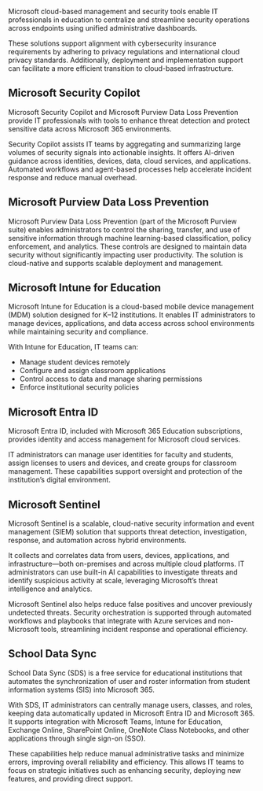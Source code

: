 Microsoft cloud-based management and security tools enable IT professionals in education to centralize and streamline security operations across endpoints using unified administrative dashboards.

These solutions support alignment with cybersecurity insurance requirements by adhering to privacy regulations and international cloud privacy standards. Additionally, deployment and implementation support can facilitate a more efficient transition to cloud-based infrastructure.

## Microsoft Security Copilot

Microsoft Security Copilot and Microsoft Purview Data Loss Prevention provide IT professionals with tools to enhance threat detection and protect sensitive data across Microsoft 365 environments.

Security Copilot assists IT teams by aggregating and summarizing large volumes of security signals into actionable insights. It offers AI-driven guidance across identities, devices, data, cloud services, and applications. Automated workflows and agent-based processes help accelerate incident response and reduce manual overhead.

## Microsoft Purview Data Loss Prevention

Microsoft Purview Data Loss Prevention (part of the Microsoft Purview suite) enables administrators to control the sharing, transfer, and use of sensitive information through machine learning-based classification, policy enforcement, and analytics. These controls are designed to maintain data security without significantly impacting user productivity. The solution is cloud-native and supports scalable deployment and management.

## Microsoft Intune for Education

Microsoft Intune for Education is a cloud-based mobile device management (MDM) solution designed for K–12 institutions. It enables IT administrators to manage devices, applications, and data access across school environments while maintaining security and compliance.

With Intune for Education, IT teams can:

- Manage student devices remotely
- Configure and assign classroom applications
- Control access to data and manage sharing permissions
- Enforce institutional security policies

## Microsoft Entra ID

Microsoft Entra ID, included with Microsoft 365 Education subscriptions, provides identity and access management for Microsoft cloud services.

IT administrators can manage user identities for faculty and students, assign licenses to users and devices, and create groups for classroom management. These capabilities support oversight and protection of the institution’s digital environment.

## Microsoft Sentinel

Microsoft Sentinel is a scalable, cloud-native security information and event management (SIEM) solution that supports threat detection, investigation, response, and automation across hybrid environments.

It collects and correlates data from users, devices, applications, and infrastructure—both on-premises and across multiple cloud platforms. IT administrators can use built-in AI capabilities to investigate threats and identify suspicious activity at scale, leveraging Microsoft’s threat intelligence and analytics.

Microsoft Sentinel also helps reduce false positives and uncover previously undetected threats. Security orchestration is supported through automated workflows and playbooks that integrate with Azure services and non-Microsoft tools, streamlining incident response and operational efficiency.

## School Data Sync

School Data Sync (SDS) is a free service for educational institutions that automates the synchronization of user and roster information from student information systems (SIS) into Microsoft 365.

With SDS, IT administrators can centrally manage users, classes, and roles, keeping data automatically updated in Microsoft Entra ID and Microsoft 365. It supports integration with Microsoft Teams, Intune for Education, Exchange Online, SharePoint Online, OneNote Class Notebooks, and other applications through single sign-on (SSO).

These capabilities help reduce manual administrative tasks and minimize errors, improving overall reliability and efficiency. This allows IT teams to focus on strategic initiatives such as enhancing security, deploying new features, and providing direct support.